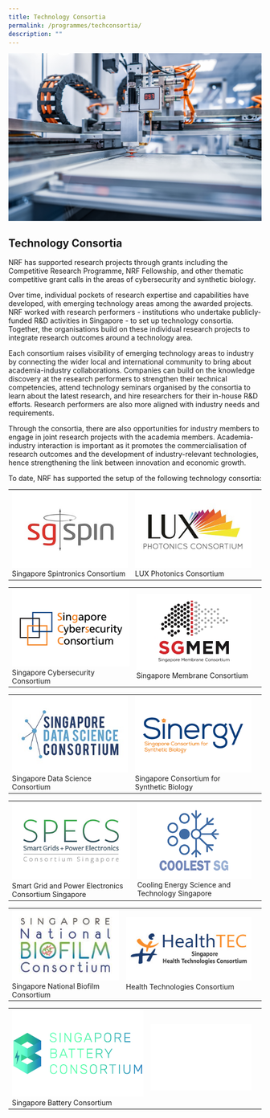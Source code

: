 ```yaml
---
title: Technology Consortia
permalink: /programmes/techconsortia/
description: ""
---
```

![](/images/Programmes/cnc-laser-cutting-of-metal-modern-industrial-tech-2021-08-26-23-00-35-utc.jpg)
## Technology Consortia ##

NRF has supported research projects through grants including the Competitive Research Programme, NRF Fellowship, and other thematic competitive grant calls in the areas of cybersecurity and synthetic biology. 

Over time, individual pockets of research expertise and capabilities have developed, with emerging technology areas among the awarded projects. NRF worked with research performers - institutions who undertake publicly-funded R&amp;D activities in Singapore - to set up technology consortia. Together, the organisations build on these individual research projects to integrate research outcomes around a technology area.

Each consortium raises visibility of emerging technology areas to industry by connecting the wider local and international community to bring about academia-industry collaborations. Companies can build on the knowledge discovery at the research performers to strengthen their technical competencies, attend technology seminars organised by the consortia to learn about the latest research, and hire researchers for their in-house R&amp;D efforts. Research performers are also more aligned with industry needs and requirements.

Through the consortia, there are also opportunities for industry members to engage in joint research projects with the academia members. Academia-industry interaction is important as it promotes the commercialisation of research outcomes and the development of industry-relevant technologies, hence strengthening the link between innovation and economic growth.

To date, NRF has supported the setup of the following technology consortia:



|  |  |  |
| -------- | -------- | -------- |
| [![Singapore Spintronics Consortium](/images/Programmes/sgspin.jpg)](https://www.nrf.gov.sg/tech-consortia/spintronics)<br>Singapore Spintronics Consortium | [![LUX Photonics Consortium](/images/Programmes/luxconsortium.jpg)](https://www.nrf.gov.sg/tech-consortia/lux-consortium)<br>LUX Photonics Consortium

|  |  |  |
| -------- | -------- | -------- |
|[![Singapore Cybersecurity Consortium](/images/Programmes/sgsconsortium.png)](https://www.nrf.gov.sg/tech-consortia/cybersecurity-consortium)<br> Singapore Cybersecurity Consortium | [![Singapore Membrane Consortium](/images/Programmes/sgmem-logo.jpg)](https://www.nrf.gov.sg/tech-consortia/sgmem)<br> Singapore Membrane Consortium

|  |  |  |
| -------- | -------- | -------- |
|[![Singapore Data Science Consortium](/images/Programmes/sdsconsortium.jpg)](https://www.nrf.gov.sg/tech-consortia/sdsc)<br> Singapore Data Science Consortium | [![Singapore Consortium for Synthetic Biology](/images/Programmes/sinergy.png)](https://www.nrf.gov.sg/tech-consortia/sinergy)<br> Singapore Consortium for Synthetic Biology

|  |  |  |
| -------- | -------- | -------- |
|[![Smart Grid and Power Electronics Consortium Singapore](/images/Programmes/specsconsortium.png)](https://www.nrf.gov.sg/tech-consortia/specs)<br>Smart Grid and Power Electronics Consortium Singapore | [![Cooling Energy Science and Technology Singapore](/images/Programmes/coolestsg-logov1.png)](https://www.nrf.gov.sg/tech-consortia/coolestsg/)<br> Cooling Energy Science and Technology Singapore

|  |  |  |
| -------- | -------- | -------- |
|[![Singapore National Biofilm Consortium](/images/Programmes/snbc-logo.jpg)](https://www.nrf.gov.sg/tech-consortia/snbc/)<br> Singapore National Biofilm Consortium | [![Health Technologies Consortium](/images/Programmes/healthtec-logo2.jpg)](https://www.nrf.gov.sg/tech-consortia/healthtec)<br>Health Technologies Consortium

|  |  |  |
| -------- | -------- | -------- |
|[![Singapore Battery Consortium](/images/Programmes/sbc_logo_landscape_colour.jpg)](https://www.nrf.gov.sg/tech-consortia/sgbatt/)<br>Singapore Battery Consortium | ![Singapore Battery Consortium](/images/Programmes/white-bg.jpg)<br>